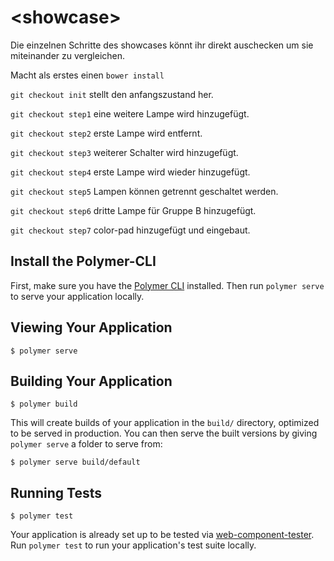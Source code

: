# \<showcase\>

Die einzelnen Schritte des showcases könnt ihr direkt auschecken um sie miteinander zu vergleichen.

Macht als erstes einen `bower install`

`git checkout init` stellt den anfangszustand her.

`git checkout step1` eine weitere Lampe wird hinzugefügt.

`git checkout step2` erste Lampe wird entfernt.

`git checkout step3` weiterer Schalter wird hinzugefügt.

`git checkout step4` erste Lampe wird wieder hinzugefügt.

`git checkout step5` Lampen können getrennt geschaltet werden.

`git checkout step6` dritte Lampe für Gruppe B hinzugefügt.

`git checkout step7` color-pad hinzugefügt und eingebaut.









## Install the Polymer-CLI

First, make sure you have the [Polymer CLI](https://www.npmjs.com/package/polymer-cli) installed. Then run `polymer serve` to serve your application locally.

## Viewing Your Application

```
$ polymer serve
```

## Building Your Application

```
$ polymer build
```

This will create builds of your application in the `build/` directory, optimized to be served in production. You can then serve the built versions by giving `polymer serve` a folder to serve from:

```
$ polymer serve build/default
```

## Running Tests

```
$ polymer test
```

Your application is already set up to be tested via [web-component-tester](https://github.com/Polymer/web-component-tester). Run `polymer test` to run your application's test suite locally.
